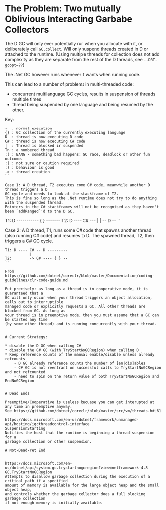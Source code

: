 
# The Problem: Two mutually Oblivious Interacting Garbabe Collectors

The D GC will only ever potentially run when you allocate with it, or deliberately call `GC.collect`.
Will only suspend threads created in D or attached to the runtime. 
(Using multiple threads for collection does not add complexity as they are separate from the 
rest of the D threads, see `--DRT-gcopt=??`)

The .Net GC however runs whenever it wants when running code.

This can lead to a number of problems in multi-threaded code:

* concurrent multilanguage GC cycles, results in suspension of threads multiple times
* thread being suspended by one language and being resumed by the other.

Key: 
```
-  : normal execution
{} : GC collection of the currently executing language
D  : thread is now executing D code
C# : thread is now executing C# code
|  : Thread is blocked ir suspended
Tn : a numbered thread
:( : BANG - something bad happens: GC race, deadlock or other fun outcome.
:| : not sure or caution required
:) : behaviour is good 
-> : thread creation
``

Case 1: A D thread, T2 executes come C# code, meanwhile another D thread triggers a D 
GC cycle and needs to look at the stackframe of T2. 
This is fine so long as the .Net runtime does not try to do anything with the suspended thread.
Pointers in the C# stackframes will not be recognised as they haven't been `addRanged`'d to the D GC.
```
T1: D ----------- {    } -------
T2: D ---- C# --- |    | -- D --
``

Case 2: A D thread, T1, runs some C# code that spawns another thread (also running C# code) and resumes to D. The spawned thread, T2, then triggers a C# GC cycle.
```
T1: D ---- C# -- D ---------
           |
T2:        -> C# ---- { } --
``

From https://github.com/dotnet/coreclr/blob/master/Documentation/coding-guidelines/clr-code-guide.md

Put precisely: as long as a thread is in cooperative mode, it is guaranteed that a 
GC will only occur when your thread triggers an object allocation, calls out to interruptible 
managed code or explicitly requests a GC. All other threads are blocked from GC. As long as 
your thread is in preemptive mode, then you must assume that a GC can be started any time 
(by some other thread) and is running concurrently with your thread.


# Current Strategy:

* disable the D GC when calling C#
* disable the C# GC (with TryStartNoGCRegion) when calling D
* Keep reference counts of the manual enable/disable unless already refcounts
    - D GC already reference counts the number of [en|dis]ables
    - C# GC is not reentrant on successful calls to TryStartNoGCRegion and not refcounted
    - need to spin on the return value of both TryStartNoGCRegion and EndNoGCRegion


# Dead Ends

Preemptive/Cooperative is useless becuase you can get interupted at any time in preemptive anyway.
See https://github.com/dotnet/coreclr/blob/master/src/vm/threads.h#L61

https://docs.microsoft.com/en-us/dotnet/framework/unmanaged-api/hosting/igcthreadcontrol-interface
SuspensionStarting
Notifies the host that the runtime is beginning a thread suspension for a 
garbage collection or other suspension.

# Not-Dead-Yet End


https://docs.microsoft.com/en-us/dotnet/api/system.gc.trystartnogcregion?view=netframework-4.8
GC.TryStartNoGCRegion
Attempts to disallow garbage collection during the execution of a critical path if a specified 
amount of memory is available for the large object heap and the small object heap, 
and controls whether the garbage collector does a full blocking garbage collection 
if not enough memory is initially available.
